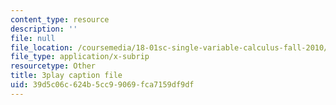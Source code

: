 ```yaml
---
content_type: resource
description: ''
file: null
file_location: /coursemedia/18-01sc-single-variable-calculus-fall-2010/39d5c06c624b5cc99069fca7159df9df_TpWQlKHPyJ4.vtt
file_type: application/x-subrip
resourcetype: Other
title: 3play caption file
uid: 39d5c06c-624b-5cc9-9069-fca7159df9df
---
```

